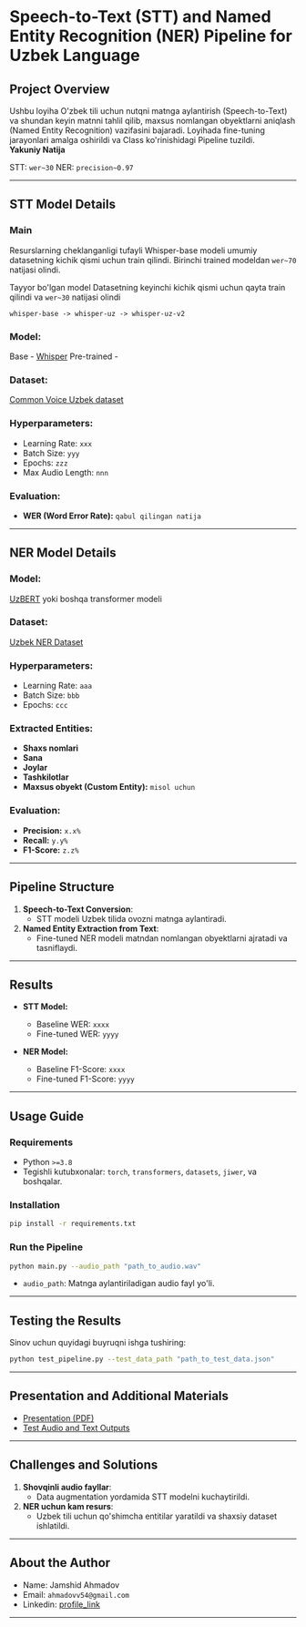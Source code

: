 # Speech-to-Text (STT) and Named Entity Recognition (NER) Pipeline for Uzbek Language

## **Project Overview**
Ushbu loyiha O'zbek tili uchun nutqni matnga aylantirish (Speech-to-Text) va shundan keyin matnni tahlil qilib, maxsus nomlangan obyektlarni aniqlash (Named Entity Recognition) vazifasini bajaradi. Loyihada fine-tuning jarayonlari amalga oshirildi va Class ko'rinishidagi Pipeline tuzildi.
<br>
**Yakuniy Natija**

STT: `wer~30`
NER: `precision~0.97`

---

## **STT Model Details**

### **Main**
Resurslarning cheklanganligi tufayli Whisper-base modeli umumiy datasetning kichik qismi uchun train qilindi. Birinchi trained modeldan `wer~70` natijasi olindi. 

Tayyor bo'lgan model Datasetning keyinchi kichik qismi uchun qayta train qilindi va `wer~30` natijasi olindi

`whisper-base -> whisper-uz -> whisper-uz-v2`

### **Model:** 
Base - [Whisper](https://huggingface.co/openai/whisper-base)
Pre-trained - 
### **Dataset:** 
[Common Voice Uzbek dataset](https://commonvoice.mozilla.org/datasets)

### **Hyperparameters:** 
- Learning Rate: `xxx`
- Batch Size: `yyy`
- Epochs: `zzz`
- Max Audio Length: `nnn`

### **Evaluation:**
- **WER (Word Error Rate):** `qabul qilingan natija`

---

## **NER Model Details**
### **Model:** 
[UzBERT](https://huggingface.co/models) yoki boshqa transformer modeli

### **Dataset:** 
[Uzbek NER Dataset](https://huggingface.co/datasets/risqaliyevds/uzbek_ner)

### **Hyperparameters:** 
- Learning Rate: `aaa`
- Batch Size: `bbb`
- Epochs: `ccc`

### **Extracted Entities:**
- **Shaxs nomlari**
- **Sana**
- **Joylar**
- **Tashkilotlar**
- **Maxsus obyekt (Custom Entity):** `misol uchun`

### **Evaluation:**
- **Precision:** `x.x%`
- **Recall:** `y.y%`
- **F1-Score:** `z.z%`

---

## **Pipeline Structure**
1. **Speech-to-Text Conversion**:
   - STT modeli Uzbek tilida ovozni matnga aylantiradi.
2. **Named Entity Extraction from Text**:
   - Fine-tuned NER modeli matndan nomlangan obyektlarni ajratadi va tasniflaydi.

---

## **Results**
- **STT Model:**
  - Baseline WER: `xxxx`
  - Fine-tuned WER: `yyyy`

- **NER Model:**
  - Baseline F1-Score: `xxxx`
  - Fine-tuned F1-Score: `yyyy`

---

## **Usage Guide**
### **Requirements**
- Python `>=3.8`
- Tegishli kutubxonalar: `torch`, `transformers`, `datasets`, `jiwer`, va boshqalar.

### **Installation**
```bash
pip install -r requirements.txt
```

### **Run the Pipeline**
```bash
python main.py --audio_path "path_to_audio.wav"
```
- `audio_path`: Matnga aylantiriladigan audio fayl yo'li.

---

## **Testing the Results**
Sinov uchun quyidagi buyruqni ishga tushiring:
```bash
python test_pipeline.py --test_data_path "path_to_test_data.json"
```

---

## **Presentation and Additional Materials**
- [Presentation (PDF)](link_yoki_path_presentation)  
- [Test Audio and Text Outputs](link_yoki_path_to_outputs)

---

## **Challenges and Solutions**
1. **Shovqinli audio fayllar**:
   - Data augmentation yordamida STT modelni kuchaytirildi.
2. **NER uchun kam resurs**:
   - Uzbek tili uchun qo'shimcha entitilar yaratildi va shaxsiy dataset ishlatildi.

---

## **About the Author**
- Name: Jamshid Ahmadov  
- Email: `ahmadovv54@gmail.com`  
- Linkedin: [profile_link](linkedin.com/in/jamshid-ds)

---
